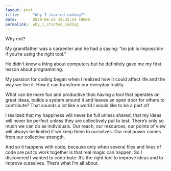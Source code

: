```yaml
---
layout: post
title:      "Why I started coding?"
date:       2020-06-22 19:33:44 +0000
permalink:  why_i_started_coding
---
```



Why not?

My grandfather was a carpenter and he had a saying: “no job is impossible if you’re using the right tool.” 

He didn’t know a thing about computers but he definitely gave me my first lesson about programming.

My passion for coding began when I realized how it could affect life and the way we live it. How it can transform our everyday reality.

What can be more fun and productive than having a tool that operates on great ideas, builds a system around it and leaves an open door for others to contribute? 
That sounds a lot like a world I would like to be a part of!

I realized that my happiness will never be full unless shared, that my ideas will never be perfect unless they are collectively put to test. There’s only so much we can do as individuals. Our reach, our resources, our points of view will always be limited if we keep them to ourselves. 
Our real power comes from our collective strength. 

And so it happens with code, because only when several files and lines of code are put to work together is that real magic can happen. So I discovered I wanted to contribute. It’s the right tool to improve ideas and to improve ourselves.
That’s what I’m all about.

